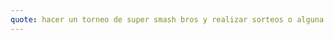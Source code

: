 ```yaml
---
quote: hacer un torneo de super smash bros y realizar sorteos o alguna tematica de buscar algun objeto dentro del evento.
---
```

